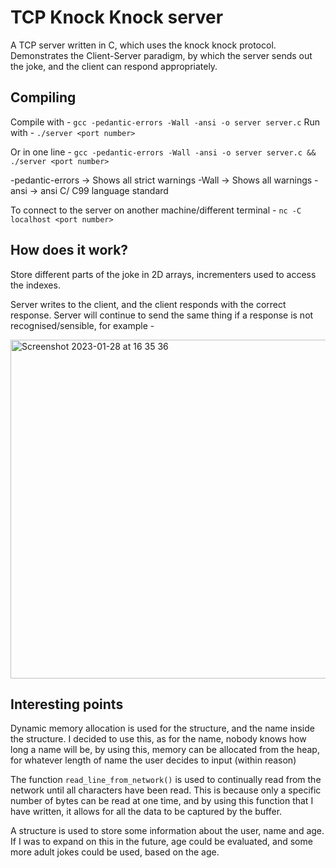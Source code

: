 # TCP Knock Knock server

  A TCP server written in C, which uses the knock knock protocol. Demonstrates the Client-Server paradigm, by which the server sends out the joke, and the client can respond appropriately.

## Compiling

  Compile with - `gcc -pedantic-errors -Wall -ansi -o server server.c`
  Run with - `./server <port number>`

  Or in one line -
  `gcc -pedantic-errors -Wall -ansi -o server server.c && ./server <port number>`

  -pedantic-errors -> Shows all strict warnings
  -Wall -> Shows all warnings 
  -ansi -> ansi C/ C99 language standard

  To connect to the server on another machine/different terminal -
  `nc -C localhost <port number>`

## How does it work?

  Store different parts of the joke in 2D arrays, incrementers used to access the indexes.

  Server writes to the client, and the client responds with the correct response. Server will continue to send the same thing if a response is not 
  recognised/sensible, for example - 
  
  <img width="542" alt="Screenshot 2023-01-28 at 16 35 36" src="https://user-images.githubusercontent.com/68609221/215279257-2aae1b2f-26fe-488f-8531-    
                                                               3018c5d215ea.png">

## Interesting points

  Dynamic memory allocation is used for the structure, and the name inside the structure. I decided to use this, as for the name, nobody knows how long a name will be, by using this, memory can be allocated from the heap, for whatever length of name the user decides to input (within reason)

  The function `read_line_from_network()` is used to continually read from the network until all characters have been read. This is because only a specific number of bytes can be read at one time, and by using this function that I have written, it allows for all the data to be captured by the buffer.
  
   A structure is used to store some information about the user, name and age. If I was to expand on this in the future, age could be evaluated, and some more adult jokes could be used, based on the age.

